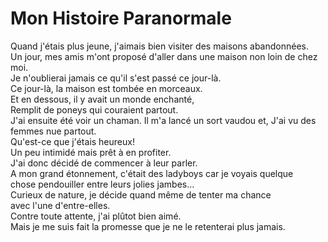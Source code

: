 # Mon Histoire Paranormale

Quand j'étais plus jeune, j'aimais bien visiter des maisons abandonnées.  
Un jour, mes amis m'ont proposé d'aller dans une maison non loin de chez moi.  
Je n'oublierai jamais ce qu'il s'est passé ce jour-là.  
Ce jour-là, la maison est tombée en morceaux.  
Et en dessous, il y avait un monde enchanté,  
Remplit de poneys qui couraient partout.  
J'ai ensuite été voir un chaman.
Il m'a lancé un sort vaudou et,
J'ai vu des femmes nue partout.  
Qu'est-ce que j'étais heureux!   
Un peu intimidé mais prêt à en profiter.  
J'ai donc décidé de commencer à leur parler.  
A mon grand étonnement, c'était des ladyboys car je voyais quelque  
chose pendouiller entre leurs jolies jambes...  
Curieux de nature, je décide quand même de tenter ma chance  
avec l'une d'entre-elles.  
Contre toute attente, j'ai plûtot bien aimé.  
Mais je me suis fait la promesse que je ne le retenterai plus jamais.  
